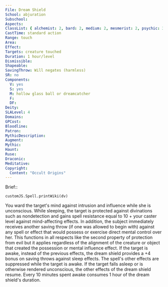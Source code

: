 ```yaml
---
File: Dream Shield
School: abjuration
Subschool: 
Aspects: 
ClassList: { alchemist: 2, bard: 2, medium: 2, mesmerist: 2, psychic: 3, shaman: 2, sorcerer: 4, wizard: 4, witch: 4 }
CastTime: standard action
Range: touch
Area: 
Effect: 
Targets: creature touched
Duration: 1 hour/level
Dismissible: 
Shapeable: 
SavingThrow: Will negates (harmless)
SR: no
Components:
  V: yes
  S: yes
  M: hollow glass ball or dreamcatcher
  F: 
  DF: 
Deity: 
SLALevel: 4
Domains: 
GPCost: 
Bloodline: 
Patron: 
MythicDescription: 
Augment: 
Mythic: 
Haunt: 
Ruse: 
Draconic: 
Meditative: 
Copyright:
  Content: "Occult Origins"
---
```

Brief:: 

```dataviewjs
customJS.Spell.printWiki(dv)
```

You ward the target's mind against intrusion and influence while she is unconscious. While sleeping, the target is protected against divinations such as nondetection and gains spell resistance equal to 10 + your caster level against mind-affecting effects. In addition, the subject immediately receives another saving throw (if one was allowed to begin with) against any spell or effect  that would possess or exercise direct mental control over her. This functions in all respects like the second property of protection from evil but it applies regardless of the alignment of the creature or object that created the possession or mental influence effect.  If the target is awake, instead of the previous effects, the dream shield provides a +4 bonus on saving throws against sleep effects. The spell's other effects are suppressed while the target is awake. If the target falls asleep or is otherwise rendered unconscious, the other effects of the dream shield resume. Every 10 minutes spent awake consumes 1 hour of the dream shield's duration.
